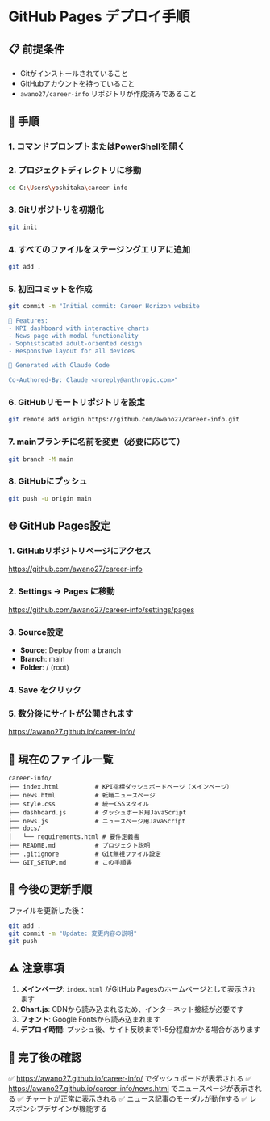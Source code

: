 # GitHub Pages デプロイ手順

## 📋 前提条件
- Gitがインストールされていること
- GitHubアカウントを持っていること
- `awano27/career-info` リポジトリが作成済みであること

## 🚀 手順

### 1. コマンドプロンプトまたはPowerShellを開く

### 2. プロジェクトディレクトリに移動
```bash
cd C:\Users\yoshitaka\career-info
```

### 3. Gitリポジトリを初期化
```bash
git init
```

### 4. すべてのファイルをステージングエリアに追加
```bash
git add .
```

### 5. 初回コミットを作成
```bash
git commit -m "Initial commit: Career Horizon website

🚀 Features:
- KPI dashboard with interactive charts
- News page with modal functionality
- Sophisticated adult-oriented design
- Responsive layout for all devices

🎨 Generated with Claude Code

Co-Authored-By: Claude <noreply@anthropic.com>"
```

### 6. GitHubリモートリポジトリを設定
```bash
git remote add origin https://github.com/awano27/career-info.git
```

### 7. mainブランチに名前を変更（必要に応じて）
```bash
git branch -M main
```

### 8. GitHubにプッシュ
```bash
git push -u origin main
```

## 🌐 GitHub Pages設定

### 1. GitHubリポジトリページにアクセス
https://github.com/awano27/career-info

### 2. Settings → Pages に移動
https://github.com/awano27/career-info/settings/pages

### 3. Source設定
- **Source**: Deploy from a branch
- **Branch**: main
- **Folder**: / (root)

### 4. Save をクリック

### 5. 数分後にサイトが公開されます
https://awano27.github.io/career-info/

## 📁 現在のファイル一覧

```
career-info/
├── index.html          # KPI指標ダッシュボードページ（メインページ）
├── news.html           # 転職ニュースページ
├── style.css           # 統一CSSスタイル
├── dashboard.js        # ダッシュボード用JavaScript
├── news.js             # ニュースページ用JavaScript
├── docs/
│   └── requirements.html # 要件定義書
├── README.md           # プロジェクト説明
├── .gitignore          # Git無視ファイル設定
└── GIT_SETUP.md        # この手順書
```

## 🔄 今後の更新手順

ファイルを更新した後：

```bash
git add .
git commit -m "Update: 変更内容の説明"
git push
```

## ⚠️ 注意事項

1. **メインページ**: `index.html` がGitHub Pagesのホームページとして表示されます
2. **Chart.js**: CDNから読み込まれるため、インターネット接続が必要です
3. **フォント**: Google Fontsから読み込まれます
4. **デプロイ時間**: プッシュ後、サイト反映まで1-5分程度かかる場合があります

## 🎯 完了後の確認

✅ https://awano27.github.io/career-info/ でダッシュボードが表示される
✅ https://awano27.github.io/career-info/news.html でニュースページが表示される
✅ チャートが正常に表示される
✅ ニュース記事のモーダルが動作する
✅ レスポンシブデザインが機能する